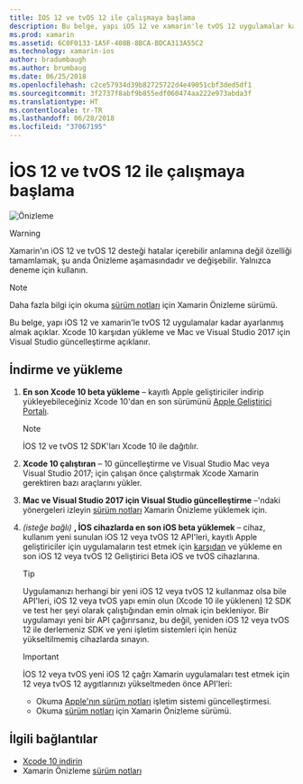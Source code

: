 ```yaml
---
title: İOS 12 ve tvOS 12 ile çalışmaya başlama
description: Bu belge, yapı iOS 12 ve xamarin'le tvOS 12 uygulamalar kadar ayarlanmış almak açıklar. Xcode 10 karşıdan yükleme ve Mac ve Visual Studio 2017 için Visual Studio güncelleştirme açıklanır.
ms.prod: xamarin
ms.assetid: 6C0F0133-1A5F-408B-8BCA-BDCA313A55C2
ms.technology: xamarin-ios
author: bradumbaugh
ms.author: brumbaug
ms.date: 06/25/2018
ms.openlocfilehash: c2ce57934d39b82725722d4e49051cbf3ded5df1
ms.sourcegitcommit: 3f2737f8abf9b855edf060474aa222e973abda3f
ms.translationtype: HT
ms.contentlocale: tr-TR
ms.lasthandoff: 06/28/2018
ms.locfileid: "37067195"
---
```

# <a name="getting-started-with-ios-12-and-tvos-12"></a>İOS 12 ve tvOS 12 ile çalışmaya başlama

![Önizleme](~/media/shared/preview.png)

> [!WARNING]
> Xamarin'ın iOS 12 ve tvOS 12 desteği hatalar içerebilir anlamına değil özelliği tamamlamak, şu anda Önizleme aşamasındadır ve değişebilir. Yalnızca deneme için kullanın.

> [!NOTE]
> Daha fazla bilgi için okuma [sürüm notları](https://releases.xamarin.com/preview-release-xcode-10-beta/) için Xamarin Önizleme sürümü.

Bu belge, yapı iOS 12 ve xamarin'le tvOS 12 uygulamalar kadar ayarlanmış almak açıklar. Xcode 10 karşıdan yükleme ve Mac ve Visual Studio 2017 için Visual Studio güncelleştirme açıklanır.

## <a name="download-and-install"></a>İndirme ve yükleme

1. **En son Xcode 10 beta yükleme** – kayıtlı Apple geliştiriciler indirip yükleyebileceğiniz Xcode 10'dan en son sürümünü [Apple Geliştirici Portalı](https://developer.apple.com/download/).

   > [!NOTE]
   > İOS 12 ve tvOS 12 SDK'ları Xcode 10 ile dağıtılır.

2. **Xcode 10 çalıştıran** – 10 güncelleştirme ve Visual Studio Mac veya Visual Studio 2017; için çalışan önce çalıştırmak Xcode Xamarin gerektiren bazı araçlarını yükler.

3. **Mac ve Visual Studio 2017 için Visual Studio güncelleştirme** –'ndaki yönergeleri izleyin [sürüm notları](https://releases.xamarin.com/preview-release-xcode-10-beta/) Xamarin Önizleme yüklemek için.

4. _(isteğe bağlı)_  **, İOS cihazlarda en son iOS beta yüklemek** – cihaz, kullanım yeni sunulan iOS 12 veya tvOS 12 API'leri, kayıtlı Apple geliştiriciler için uygulamaların test etmek için [karşıdan](https://developer.apple.com/download) ve yükleme en son iOS 12 veya tvOS 12 Geliştirici Beta iOS ve tvOS cihazlarına.

   > [!TIP]
   > Uygulamanızı herhangi bir yeni iOS 12 veya tvOS 12 kullanmaz olsa bile API'leri, iOS 12 veya tvOS yapı emin olun (Xcode 10 ile yüklenen) 12 SDK ve test her şeyi olarak çalıştığından emin olmak için bekleniyor. Bir uygulamayı yeni bir API çağırırsanız, bu değil, yeniden iOS 12 veya tvOS 12 ile derlemeniz SDK ve yeni işletim sistemleri için henüz yükseltilmemiş cihazlarda sınayın.

   > [!IMPORTANT]
   > İOS 12 veya tvOS yeni iOS 12 çağrı Xamarin uygulamaları test etmek için 12 veya tvOS 12 aygıtlarınızı yükseltmeden önce API'leri:
   > - Okuma [Apple'nın sürüm notları](https://developer.apple.com/download/) işletim sistemi güncelleştirmesi.
   > - Okuma [sürüm notları](https://releases.xamarin.com/preview-release-xcode-10-beta/) için Xamarin Önizleme sürümü.

## <a name="related-links"></a>İlgili bağlantılar

- [Xcode 10 indirin](https://developer.apple.com/download/)
- Xamarin Önizleme [sürüm notları](https://releases.xamarin.com/preview-release-xcode-10-beta/)
